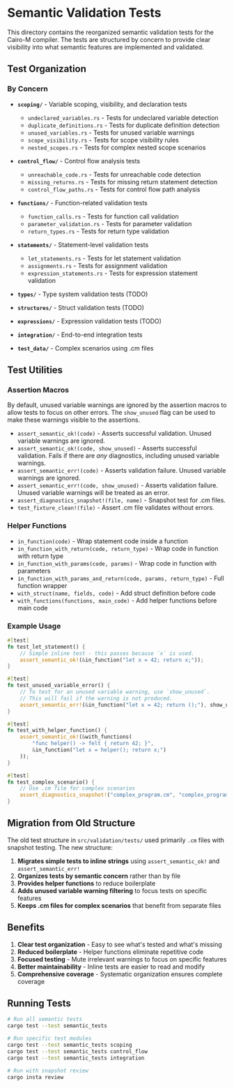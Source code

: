# Semantic Validation Tests

This directory contains the reorganized semantic validation tests for the
Cairo-M compiler. The tests are structured by concern to provide clear
visibility into what semantic features are implemented and validated.

## Test Organization

### By Concern

- **`scoping/`** - Variable scoping, visibility, and declaration tests

  - `undeclared_variables.rs` - Tests for undeclared variable detection
  - `duplicate_definitions.rs` - Tests for duplicate definition detection
  - `unused_variables.rs` - Tests for unused variable warnings
  - `scope_visibility.rs` - Tests for scope visibility rules
  - `nested_scopes.rs` - Tests for complex nested scope scenarios

- **`control_flow/`** - Control flow analysis tests

  - `unreachable_code.rs` - Tests for unreachable code detection
  - `missing_returns.rs` - Tests for missing return statement detection
  - `control_flow_paths.rs` - Tests for control flow path analysis

- **`functions/`** - Function-related validation tests

  - `function_calls.rs` - Tests for function call validation
  - `parameter_validation.rs` - Tests for parameter validation
  - `return_types.rs` - Tests for return type validation

- **`statements/`** - Statement-level validation tests

  - `let_statements.rs` - Tests for let statement validation
  - `assignments.rs` - Tests for assignment validation
  - `expression_statements.rs` - Tests for expression statement validation

- **`types/`** - Type system validation tests (TODO)
- **`structures/`** - Struct validation tests (TODO)
- **`expressions/`** - Expression validation tests (TODO)
- **`integration/`** - End-to-end integration tests
- **`test_data/`** - Complex scenarios using .cm files

## Test Utilities

### Assertion Macros

By default, unused variable warnings are ignored by the assertion macros to
allow tests to focus on other errors. The `show_unused` flag can be used to make
these warnings visible to the assertions.

- `assert_semantic_ok!(code)` - Asserts successful validation. Unused variable
  warnings are ignored.
- `assert_semantic_ok!(code, show_unused)` - Asserts successful validation.
  Fails if there are _any_ diagnostics, including unused variable warnings.
- `assert_semantic_err!(code)` - Asserts validation failure. Unused variable
  warnings are ignored.
- `assert_semantic_err!(code, show_unused)` - Asserts validation failure. Unused
  variable warnings will be treated as an error.
- `assert_diagnostics_snapshot!(file, name)` - Snapshot test for .cm files.
- `test_fixture_clean!(file)` - Assert .cm file validates without errors.

### Helper Functions

- `in_function(code)` - Wrap statement code inside a function
- `in_function_with_return(code, return_type)` - Wrap code in function with
  return type
- `in_function_with_params(code, params)` - Wrap code in function with
  parameters
- `in_function_with_params_and_return(code, params, return_type)` - Full
  function wrapper
- `with_struct(name, fields, code)` - Add struct definition before code
- `with_functions(functions, main_code)` - Add helper functions before main code

### Example Usage

```rust
#[test]
fn test_let_statement() {
    // Simple inline test - this passes because `x` is used.
    assert_semantic_ok!(&in_function("let x = 42; return x;"));
}

#[test]
fn test_unused_variable_error() {
    // To test for an unused variable warning, use `show_unused`.
    // This will fail if the warning is not produced.
    assert_semantic_err!(&in_function("let x = 42; return ();"), show_unused);
}

#[test]
fn test_with_helper_function() {
    assert_semantic_ok!(&with_functions(
        "func helper() -> felt { return 42; }",
        &in_function("let x = helper(); return x;")
    ));
}

#[test]
fn test_complex_scenario() {
    // Use .cm file for complex scenarios
    assert_diagnostics_snapshot!("complex_program.cm", "complex_program_diagnostics");
}
```

## Migration from Old Structure

The old test structure in `src/validation/tests/` used primarily `.cm` files
with snapshot testing. The new structure:

1. **Migrates simple tests to inline strings** using `assert_semantic_ok!` and
   `assert_semantic_err!`
2. **Organizes tests by semantic concern** rather than by file
3. **Provides helper functions** to reduce boilerplate
4. **Adds unused variable warning filtering** to focus tests on specific
   features
5. **Keeps .cm files for complex scenarios** that benefit from separate files

## Benefits

1. **Clear test organization** - Easy to see what's tested and what's missing
2. **Reduced boilerplate** - Helper functions eliminate repetitive code
3. **Focused testing** - Mute irrelevant warnings to focus on specific features
4. **Better maintainability** - Inline tests are easier to read and modify
5. **Comprehensive coverage** - Systematic organization ensures complete
   coverage

## Running Tests

```bash
# Run all semantic tests
cargo test --test semantic_tests

# Run specific test modules
cargo test --test semantic_tests scoping
cargo test --test semantic_tests control_flow
cargo test --test semantic_tests integration

# Run with snapshot review
cargo insta review
```
